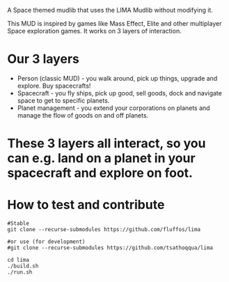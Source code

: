 A Space themed mudlib that uses the LIMA Mudlib without modifying it. 

This MUD is inspired by games like Mass Effect, Elite and other multiplayer Space exploration games. 
It works on 3 layers of interaction.

# Our 3 layers
- Person (classic MUD) - you walk around, pick up things, upgrade and explore. Buy spacecrafts!
- Spacecraft - you fly ships, pick up good, sell goods, dock and navigate space to get to specific planets.
- Planet management - you extend your corporations on planets and manage the flow of goods on and off planets.

These 3 layers all interact, so you can e.g. land on a planet in your spacecraft and explore on foot.
=======
# How to test and contribute
```
#Stable 
git clone --recurse-submodules https://github.com/fluffos/lima

#or use (for development)
#git clone --recurse-submodules https://github.com/tsathoqqua/lima

cd lima
./build.sh
./run.sh
```
